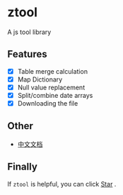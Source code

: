 # ztool

A js tool library

## Features

- [x] Table merge calculation
- [x] Map Dictionary
- [x] Null value replacement
- [x] Split/combine date arrays
- [x] Downloading the file

## Other

- [中文文档](./README.zh.md)

## Finally

If `ztool` is helpful, you can click [Star](https://github.com/Z-LabNext/ztool.git) .
